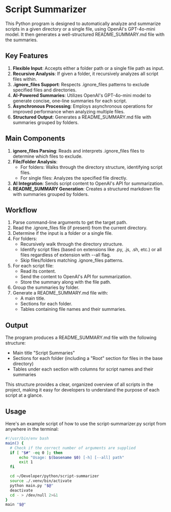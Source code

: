 # Script Summarizer

This Python program is designed to automatically analyze and summarize scripts in a given directory or a single file, using OpenAI's GPT-4o-mini model. It then generates a well-structured README_SUMMARY.md file with the summaries.

## Key Features

1. **Flexible Input**: Accepts either a folder path or a single file path as input.
2. **Recursive Analysis**: If given a folder, it recursively analyzes all script files within.
3. **.ignore_files Support**: Respects .ignore_files patterns to exclude specified files and directories.
4. **AI-Powered Summaries**: Utilizes OpenAI's GPT-4o-mini model to generate concise, one-line summaries for each script.
5. **Asynchronous Processing**: Employs asynchronous operations for improved performance when analyzing multiple files.
6. **Structured Output**: Generates a README_SUMMARY.md file with summaries grouped by folders.

## Main Components

1. **ignore_files Parsing**: Reads and interprets .ignore_files files to determine which files to exclude.
2. **File/Folder Analysis**: 
   - For folders: Walks through the directory structure, identifying script files.
   - For single files: Analyzes the specified file directly.
3. **AI Integration**: Sends script content to OpenAI's API for summarization.
4. **README_SUMMARY Generation**: Creates a structured markdown file with summaries grouped by folders.

## Workflow

1. Parse command-line arguments to get the target path.
2. Read the .ignore_files file (if present) from the current directory.
3. Determine if the input is a folder or a single file.
4. For folders:
   - Recursively walk through the directory structure.
   - Identify script files (based on extensions like .py, .js, .sh, etc.) or all files regardless of extension with --all flag.
   - Skip files/folders matching .ignore_files patterns.
5. For each script file:
   - Read its content.
   - Send the content to OpenAI's API for summarization.
   - Store the summary along with the file path.
6. Group the summaries by folder.
7. Generate a README_SUMMARY.md file with:
   - A main title.
   - Sections for each folder.
   - Tables containing file names and their summaries.

## Output

The program produces a README_SUMMARY.md file with the following structure:

- Main title "Script Summaries"
- Sections for each folder (including a "Root" section for files in the base directory)
- Tables under each section with columns for script names and their summaries

This structure provides a clear, organized overview of all scripts in the project, making it easy for developers to understand the purpose of each script at a glance.

## Usage

Here's an example script of how to use the script-summarizer.py script from anywhere in the terminal:

```bash
#!/usr/bin/env bash
main() {
  # Check if the correct number of arguments are supplied
  if [ "$#" -eq 0 ]; then
      echo "Usage: $(basename $0) [-h] [--all] path"
      exit 1
  fi

  cd ~/Developer/python/script-summarizer
  source ./.venv/bin/activate
  python main.py "$@"
  deactivate
  cd - > /dev/null 2>&1
}
main "$@"
```